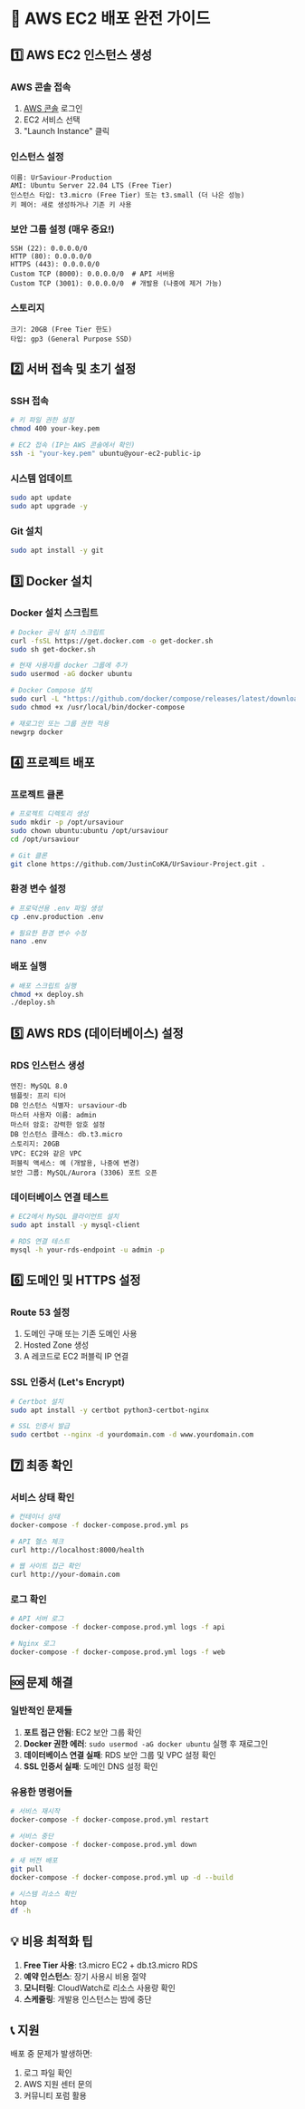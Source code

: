 # 🚀 AWS EC2 배포 완전 가이드

## 1️⃣ AWS EC2 인스턴스 생성

### AWS 콘솔 접속
1. [AWS 콘솔](https://console.aws.amazon.com) 로그인
2. EC2 서비스 선택
3. "Launch Instance" 클릭

### 인스턴스 설정
```
이름: UrSaviour-Production
AMI: Ubuntu Server 22.04 LTS (Free Tier)
인스턴스 타입: t3.micro (Free Tier) 또는 t3.small (더 나은 성능)
키 페어: 새로 생성하거나 기존 키 사용
```

### 보안 그룹 설정 (매우 중요!)
```
SSH (22): 0.0.0.0/0
HTTP (80): 0.0.0.0/0
HTTPS (443): 0.0.0.0/0
Custom TCP (8000): 0.0.0.0/0  # API 서버용
Custom TCP (3001): 0.0.0.0/0  # 개발용 (나중에 제거 가능)
```

### 스토리지
```
크기: 20GB (Free Tier 한도)
타입: gp3 (General Purpose SSD)
```

## 2️⃣ 서버 접속 및 초기 설정

### SSH 접속
```bash
# 키 파일 권한 설정
chmod 400 your-key.pem

# EC2 접속 (IP는 AWS 콘솔에서 확인)
ssh -i "your-key.pem" ubuntu@your-ec2-public-ip
```

### 시스템 업데이트
```bash
sudo apt update
sudo apt upgrade -y
```

### Git 설치
```bash
sudo apt install -y git
```

## 3️⃣ Docker 설치

### Docker 설치 스크립트
```bash
# Docker 공식 설치 스크립트
curl -fsSL https://get.docker.com -o get-docker.sh
sudo sh get-docker.sh

# 현재 사용자를 docker 그룹에 추가
sudo usermod -aG docker ubuntu

# Docker Compose 설치
sudo curl -L "https://github.com/docker/compose/releases/latest/download/docker-compose-$(uname -s)-$(uname -m)" -o /usr/local/bin/docker-compose
sudo chmod +x /usr/local/bin/docker-compose

# 재로그인 또는 그룹 권한 적용
newgrp docker
```

## 4️⃣ 프로젝트 배포

### 프로젝트 클론
```bash
# 프로젝트 디렉토리 생성
sudo mkdir -p /opt/ursaviour
sudo chown ubuntu:ubuntu /opt/ursaviour
cd /opt/ursaviour

# Git 클론
git clone https://github.com/JustinCoKA/UrSaviour-Project.git .
```

### 환경 변수 설정
```bash
# 프로덕션용 .env 파일 생성
cp .env.production .env

# 필요한 환경 변수 수정
nano .env
```

### 배포 실행
```bash
# 배포 스크립트 실행
chmod +x deploy.sh
./deploy.sh
```

## 5️⃣ AWS RDS (데이터베이스) 설정

### RDS 인스턴스 생성
```
엔진: MySQL 8.0
템플릿: 프리 티어
DB 인스턴스 식별자: ursaviour-db
마스터 사용자 이름: admin
마스터 암호: 강력한 암호 설정
DB 인스턴스 클래스: db.t3.micro
스토리지: 20GB
VPC: EC2와 같은 VPC
퍼블릭 액세스: 예 (개발용, 나중에 변경)
보안 그룹: MySQL/Aurora (3306) 포트 오픈
```

### 데이터베이스 연결 테스트
```bash
# EC2에서 MySQL 클라이언트 설치
sudo apt install -y mysql-client

# RDS 연결 테스트
mysql -h your-rds-endpoint -u admin -p
```

## 6️⃣ 도메인 및 HTTPS 설정

### Route 53 설정
1. 도메인 구매 또는 기존 도메인 사용
2. Hosted Zone 생성
3. A 레코드로 EC2 퍼블릭 IP 연결

### SSL 인증서 (Let's Encrypt)
```bash
# Certbot 설치
sudo apt install -y certbot python3-certbot-nginx

# SSL 인증서 발급
sudo certbot --nginx -d yourdomain.com -d www.yourdomain.com
```

## 7️⃣ 최종 확인

### 서비스 상태 확인
```bash
# 컨테이너 상태
docker-compose -f docker-compose.prod.yml ps

# API 헬스 체크
curl http://localhost:8000/health

# 웹 사이트 접근 확인
curl http://your-domain.com
```

### 로그 확인
```bash
# API 서버 로그
docker-compose -f docker-compose.prod.yml logs -f api

# Nginx 로그
docker-compose -f docker-compose.prod.yml logs -f web
```

## 🆘 문제 해결

### 일반적인 문제들
1. **포트 접근 안됨**: EC2 보안 그룹 확인
2. **Docker 권한 에러**: `sudo usermod -aG docker ubuntu` 실행 후 재로그인
3. **데이터베이스 연결 실패**: RDS 보안 그룹 및 VPC 설정 확인
4. **SSL 인증서 실패**: 도메인 DNS 설정 확인

### 유용한 명령어들
```bash
# 서비스 재시작
docker-compose -f docker-compose.prod.yml restart

# 서비스 중단
docker-compose -f docker-compose.prod.yml down

# 새 버전 배포
git pull
docker-compose -f docker-compose.prod.yml up -d --build

# 시스템 리소스 확인
htop
df -h
```

## 💡 비용 최적화 팁

1. **Free Tier 사용**: t3.micro EC2 + db.t3.micro RDS
2. **예약 인스턴스**: 장기 사용시 비용 절약
3. **모니터링**: CloudWatch로 리소스 사용량 확인
4. **스케줄링**: 개발용 인스턴스는 밤에 중단

## 📞 지원

배포 중 문제가 발생하면:
1. 로그 파일 확인
2. AWS 지원 센터 문의
3. 커뮤니티 포럼 활용